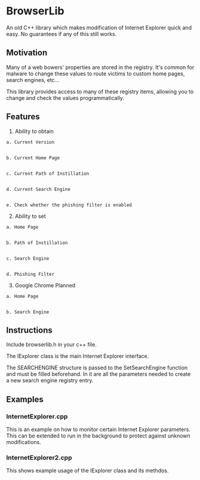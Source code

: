# BrowserLib
An old C++ library which makes modification of Internet Explorer quick and easy. No guarantees if any of this still works.

## Motivation
Many of a web bowers' properties are stored in the registry. It's common for malware to change these values to route victims to custom home pages, search engines, etc... 

This library provides access to many of these registry items, allowing you to change and check the values programmatically.

## Features

  1. Ability to obtain


    a. Current Version


    b. Current Home Page


    c. Current Path of Instillation


    d. Current Search Engine


    e. Check whether the phishing filter is enabled
  2. Ability to set


    a. Home Page


    b. Path of Instillation


    c. Search Engine


    d. Phishing Filter


  3. Google Chrome Planned


    a. Home Page


    b. Search Engine

## Instructions

Include browserlib.h in your c++ file.


The IExplorer class is the main Internet Explorer interface. 


The SEARCHENGINE structure is passed to the SetSearchEngine function and must be filled beforehand. In it are all the parameters needed to create a new search engine registry entry.


## Examples

### InternetExplorer.cpp

This is an example on how to monitor certain Internet Explorer parameters. This can be extended to run in the background to protect against unknown modifications.


### InternetExplorer2.cpp

This shows example usage of the IExplorer class and its methdos.

